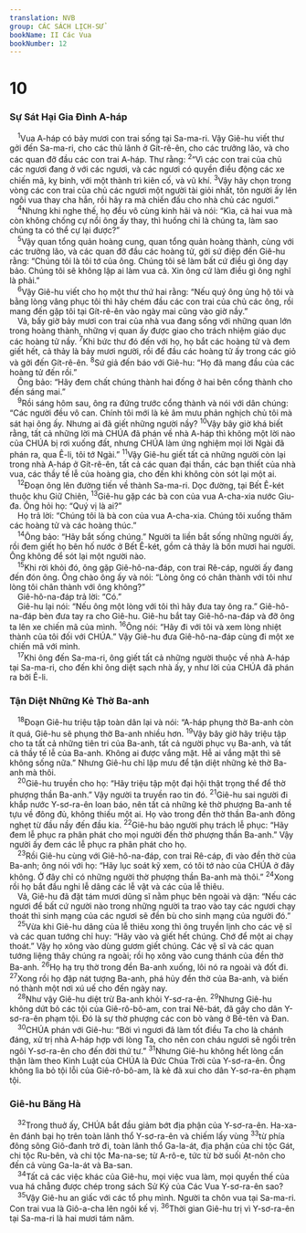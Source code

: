 ```yaml
---
translation: NVB
group: CÁC SÁCH LỊCH-SỬ
bookName: II Các Vua 
bookNumber: 12
---
```


<div class="title"><h1>10</h1><h3>Sự Sát Hại Gia Đình A-háp </h3></div>
<span class="verse 2vua_10_1"> <sup>1</sup>Vua A-háp có bảy mươi con trai sống tại Sa-ma-ri. Vậy Giê-hu viết thư gởi đến Sa-ma-ri, cho các thủ lãnh ở Gít-rê-ên, cho các trưởng lão, và cho các quan đỡ đầu các con trai A-háp. Thư rằng: </span>
<span class="verse 2vua_10_2"><sup>2</sup>“Vì các con trai của chủ các ngươi đang ở với các ngươi, và các ngươi có quyền điều động các xe chiến mã, kỵ binh, với một thành trì kiên cố, và vũ khí. </span>
<span class="verse 2vua_10_3"><sup>3</sup>Vậy hãy chọn trong vòng các con trai của chủ các ngươi một người tài giỏi nhất, tôn người ấy lên ngôi vua thay cha hắn, rồi hãy ra mà chiến đấu cho nhà chủ các ngươi.” <br/></span>
<span class="verse 2vua_10_4"> <sup>4</sup>Nhưng khi nghe thế, họ đều vô cùng kinh hãi và nói: “Kìa, cả hai vua mà còn không chống cự nổi ông ấy thay, thì huống chi là chúng ta, làm sao chúng ta có thể cự lại được?” <br/></span>
<span class="verse 2vua_10_5"> <sup>5</sup>Vậy quan tổng quản hoàng cung, quan tổng quản hoàng thành, cùng với các trưởng lão, và các quan đỡ đầu các hoàng tử, gởi sứ điệp đến Giê-hu rằng: “Chúng tôi là tôi tớ của ông. Chúng tôi sẽ làm bất cứ điều gì ông dạy bảo. Chúng tôi sẽ không lập ai làm vua cả. Xin ông cứ làm điều gì ông nghĩ là phải.” <br/></span>
<span class="verse 2vua_10_6"> <sup>6</sup>Vậy Giê-hu viết cho họ một thư thứ hai rằng: “Nếu quý ông ủng hộ tôi và bằng lòng vâng phục tôi thì hãy chém đầu các con trai của chủ các ông, rồi mang đến gặp tôi tại Gít-rê-ên vào ngày mai cũng vào giờ nầy.” <br/> Vả, bấy giờ bảy mươi con trai của nhà vua đang sống với những quan lớn trong hoàng thành, những vị quan ấy được giao cho trách nhiệm giáo dục các hoàng tử nầy. </span>
<span class="verse 2vua_10_7"><sup>7</sup>Khi bức thư đó đến với họ, họ bắt các hoàng tử và đem giết hết, cả thảy là bảy mươi người, rồi để đầu các hoàng tử ấy trong các giỏ và gởi đến Gít-rê-ên. </span>
<span class="verse 2vua_10_8"><sup>8</sup>Sứ giả đến báo với Giê-hu: “Họ đã mang đầu của các hoàng tử đến rồi.” <br/> Ông bảo: “Hãy đem chất chúng thành hai đống ở hai bên cổng thành cho đến sáng mai.” <br/></span>
<span class="verse 2vua_10_9"> <sup>9</sup>Rồi sáng hôm sau, ông ra đứng trước cổng thành và nói với dân chúng: “Các người đều vô can. Chính tôi mới là kẻ âm mưu phản nghịch chủ tôi mà sát hại ông ấy. Nhưng ai đã giết những người nầy? </span>
<span class="verse 2vua_10_10"><sup>10</sup>Vậy bây giờ khá biết rằng, tất cả những lời mà CHÚA đã phán về nhà A-háp thì không một lời nào của CHÚA bị rơi xuống đất, nhưng CHÚA làm ứng nghiệm mọi lời Ngài đã phán ra, qua Ê-li, tôi tớ Ngài.” </span>
<span class="verse 2vua_10_11"><sup>11</sup>Vậy Giê-hu giết tất cả những người còn lại trong nhà A-háp ở Gít-rê-ên, tất cả các quan đại thần, các bạn thiết của nhà vua, các thầy tế lễ của hoàng gia, cho đến khi không còn sót lại một ai. <br/></span>
<span class="verse 2vua_10_12"> <sup>12</sup>Đoạn ông lên đường tiến về thành Sa-ma-ri. Dọc đường, tại Bết Ê-két thuộc khu Giữ Chiên, </span>
<span class="verse 2vua_10_13"><sup>13</sup>Giê-hu gặp các bà con của vua A-cha-xia nước Giu-đa. Ông hỏi họ: “Quý vị là ai?” <br/> Họ trả lời: “Chúng tôi là bà con của vua A-cha-xia. Chúng tôi xuống thăm các hoàng tử và các hoàng thúc.” <br/></span>
<span class="verse 2vua_10_14"> <sup>14</sup>Ông bảo: “Hãy bắt sống chúng.” Người ta liền bắt sống những người ấy, rồi đem giết họ bên hố nước ở Bết Ê-két, gồm cả thảy là bốn mươi hai người. Ông không để sót lại một người nào. <br/></span>
<span class="verse 2vua_10_15"> <sup>15</sup>Khi rời khỏi đó, ông gặp Giê-hô-na-đáp, con trai Rê-cáp, người ấy đang đến đón ông. Ông chào ông ấy và nói: “Lòng ông có chân thành với tôi như lòng tôi chân thành với ông không?” <br/> Giê-hô-na-đáp trả lời: “Có.” <br/> Giê-hu lại nói: “Nếu ông một lòng với tôi thì hãy đưa tay ông ra.” Giê-hô-na-đáp bèn đưa tay ra cho Giê-hu. Giê-hu bắt tay Giê-hô-na-đáp và đỡ ông ta lên xe chiến mã của mình. </span>
<span class="verse 2vua_10_16"><sup>16</sup>Ông nói: “Hãy đi với tôi và xem lòng nhiệt thành của tôi đối với CHÚA.” Vậy Giê-hu đưa Giê-hô-na-đáp cùng đi một xe chiến mã với mình. <br/></span>
<span class="verse 2vua_10_17"> <sup>17</sup>Khi ông đến Sa-ma-ri, ông giết tất cả những người thuộc về nhà A-háp tại Sa-ma-ri, cho đến khi ông diệt sạch nhà ấy, y như lời của CHÚA đã phán ra bởi Ê-li. <br/></span>
<div class="title"><h3>Tận Diệt Những Kẻ Thờ Ba-anh </h3></div>
<span class="verse 2vua_10_18"> <sup>18</sup>Đoạn Giê-hu triệu tập toàn dân lại và nói: “A-háp phụng thờ Ba-anh còn ít quá, Giê-hu sẽ phụng thờ Ba-anh nhiều hơn. </span>
<span class="verse 2vua_10_19"><sup>19</sup>Vậy bây giờ hãy triệu tập cho ta tất cả những tiên tri của Ba-anh, tất cả người phục vụ Ba-anh, và tất cả thầy tế lễ của Ba-anh. Không ai được vắng mặt. Hễ ai vắng mặt thì sẽ không sống nữa.” Nhưng Giê-hu chỉ lập mưu để tận diệt những kẻ thờ Ba-anh mà thôi. <br/></span>
<span class="verse 2vua_10_20"> <sup>20</sup>Giê-hu truyền cho họ: “Hãy triệu tập một đại hội thật trọng thể để thờ phượng thần Ba-anh.” Vậy người ta truyền rao tin đó. </span>
<span class="verse 2vua_10_21"><sup>21</sup>Giê-hu sai người đi khắp nước Y-sơ-ra-ên loan báo, nên tất cả những kẻ thờ phượng Ba-anh tề tựu về đông đủ, không thiếu một ai. Họ vào trong đền thờ thần Ba-anh đông nghẹt từ đầu nầy đến đầu kia. </span>
<span class="verse 2vua_10_22"><sup>22</sup>Giê-hu bảo người phụ trách lễ phục: “Hãy đem lễ phục ra phân phát cho mọi người đến thờ phượng thần Ba-anh.” Vậy người ấy đem các lễ phục ra phân phát cho họ. <br/></span>
<span class="verse 2vua_10_23"> <sup>23</sup>Rồi Giê-hu cùng với Giê-hô-na-đáp, con trai Rê-cáp, đi vào đền thờ của Ba-anh; ông nói với họ: “Hãy lục soát kỹ xem, có tôi tớ nào của CHÚA ở đây không. Ở đây chỉ có những người thờ phượng thần Ba-anh mà thôi.” </span>
<span class="verse 2vua_10_24"><sup>24</sup>Xong rồi họ bắt đầu nghi lễ dâng các lễ vật và các của lễ thiêu. <br/> Vả, Giê-hu đã đặt tám mươi dũng sĩ nằm phục bên ngoài và dặn: “Nếu các ngươi để bất cứ người nào trong những người ta trao vào tay các ngươi chạy thoát thì sinh mạng của các ngươi sẽ đền bù cho sinh mạng của người đó.” <br/></span>
<span class="verse 2vua_10_25"> <sup>25</sup>Vừa khi Giê-hu dâng của lễ thiêu xong thì ông truyền lịnh cho các vệ sĩ và các quan tướng chỉ huy: “Hãy vào và giết hết chúng. Chớ để một ai chạy thoát.” Vậy họ xông vào dùng gươm giết chúng. Các vệ sĩ và các quan tướng liệng thây chúng ra ngoài; rồi họ xông vào cung thánh của đền thờ Ba-anh. </span>
<span class="verse 2vua_10_26"><sup>26</sup>Họ hạ trụ thờ trong đền Ba-anh xuống, lôi nó ra ngoài và đốt đi. </span>
<span class="verse 2vua_10_27"><sup>27</sup>Xong rồi họ đập nát tượng Ba-anh, phá hủy đền thờ của Ba-anh, và biến nó thành một nơi xú uế cho đến ngày nay. <br/></span>
<span class="verse 2vua_10_28"> <sup>28</sup>Như vậy Giê-hu diệt trừ Ba-anh khỏi Y-sơ-ra-ên. </span>
<span class="verse 2vua_10_29"><sup>29</sup>Nhưng Giê-hu không dứt bỏ các tội của Giê-rô-bô-am, con trai Nê-bát, đã gây cho dân Y-sơ-ra-ên phạm tội. Đó là sự thờ phượng các con bò vàng ở Bê-tên và Đan. <br/></span>
<span class="verse 2vua_10_30"> <sup>30</sup>CHÚA phán với Giê-hu: “Bởi vì ngươi đã làm tốt điều Ta cho là chánh đáng, xử trị nhà A-háp hợp với lòng Ta, cho nên con cháu ngươi sẽ ngồi trên ngôi Y-sơ-ra-ên cho đến đời thứ tư.” </span>
<span class="verse 2vua_10_31"><sup>31</sup>Nhưng Giê-hu không hết lòng cẩn thận làm theo Kinh Luật của CHÚA là Đức Chúa Trời của Y-sơ-ra-ên. Ông không lìa bỏ tội lỗi của Giê-rô-bô-am, là kẻ đã xui cho dân Y-sơ-ra-ên phạm tội. <br/></span>
<div class="title"><h3>Giê-hu Băng Hà </h3></div>
<span class="verse 2vua_10_32"> <sup>32</sup>Trong thuở ấy, CHÚA bắt đầu giảm bớt địa phận của Y-sơ-ra-ên. Ha-xa-ên đánh bại họ trên toàn lãnh thổ Y-sơ-ra-ên và chiếm lấy vùng </span>
<span class="verse 2vua_10_33"><sup>33</sup>từ phía đông sông Giô-đanh trở đi, toàn lãnh thổ Ga-la-át, địa phận của chi tộc Gát, chi tộc Ru-bên, và chi tộc Ma-na-se; từ A-rô-e, tức từ bờ suối Ạt-nôn cho đến cả vùng Ga-la-át và Ba-san. <br/></span>
<span class="verse 2vua_10_34"> <sup>34</sup>Tất cả các việc khác của Giê-hu, mọi việc vua làm, mọi quyền thế của vua há chẳng được chép trong sách Sử Ký của Các Vua Y-sơ-ra-ên sao? <br/></span>
<span class="verse 2vua_10_35"> <sup>35</sup>Vậy Giê-hu an giấc với các tổ phụ mình. Người ta chôn vua tại Sa-ma-ri. Con trai vua là Giô-a-cha lên ngôi kế vị. </span>
<span class="verse 2vua_10_36"><sup>36</sup>Thời gian Giê-hu trị vì Y-sơ-ra-ên tại Sa-ma-ri là hai mươi tám năm. <br/></span>
